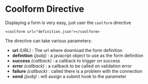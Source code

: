 Coolform Directive
==================

Displaying a form is very easy, just user the `coolform` directive

```
<coolform url="definition.json"></coolform>
```

The directive can take various parameters:

* **url** *(URL)* : The url where download the form definition
* **definition** *(jsobj)* : a javacript object to use as the form definition
* **success** *(callback)* : a callback to trigger on success
* **error** *(callback)* : a callback to be called on validation error
* **failure** *(callback)* : called there is a problem with the connection
* **send** *(jsobj)* : will assign a submit hook to the parameter

